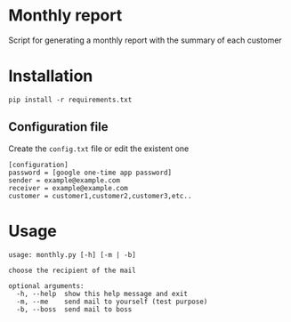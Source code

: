 # Monthly report

Script for generating a monthly report with the summary of each customer

# Installation

`pip install -r requirements.txt`

## Configuration file

Create the `config.txt` file or edit the existent one
```
[configuration]
password = [google one-time app password]
sender = example@example.com
receiver = example@example.com
customer = customer1,customer2,customer3,etc..
```

# Usage

```
usage: monthly.py [-h] [-m | -b]

choose the recipient of the mail

optional arguments:
  -h, --help  show this help message and exit
  -m, --me    send mail to yourself (test purpose)
  -b, --boss  send mail to boss
```
